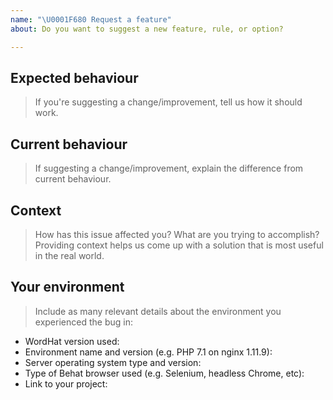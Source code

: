 ```yaml
---
name: "\U0001F680 Request a feature"
about: Do you want to suggest a new feature, rule, or option?

---
```


## Expected behaviour
> If you're suggesting a change/improvement, tell us how it should work.

## Current behaviour
> If suggesting a change/improvement, explain the difference from current behaviour.

## Context
> How has this issue affected you? What are you trying to accomplish? Providing context helps us come up with a solution that is most useful in the real world.

## Your environment
> Include as many relevant details about the environment you experienced the bug in:

* WordHat version used:
* Environment name and version (e.g. PHP 7.1 on nginx 1.11.9):
* Server operating system type and version:
* Type of Behat browser used (e.g. Selenium, headless Chrome, etc):
* Link to your project:
